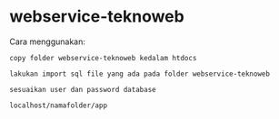 # webservice-teknoweb
Cara menggunakan:
```
copy folder webservice-teknoweb kedalam htdocs
```
```
lakukan import sql file yang ada pada folder webservice-teknoweb
```
```
sesuaikan user dan password database
```
```
localhost/namafolder/app
```
